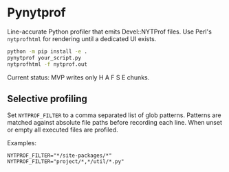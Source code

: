 # Pynytprof

Line-accurate Python profiler that emits Devel::NYTProf files. Use Perl's `nytprofhtml`
for rendering until a dedicated UI exists.

```bash
python -m pip install -e .
pynytprof your_script.py
nytprofhtml -f nytprof.out
```

Current status: MVP writes only H A F S E chunks.

## Selective profiling
Set `NYTPROF_FILTER` to a comma separated list of glob patterns.
Patterns are matched against absolute file paths before recording each
line. When unset or empty all executed files are profiled.

Examples:

```
NYTPROF_FILTER="*/site-packages/*"
NYTPROF_FILTER="project/*,*/util/*.py"
```
